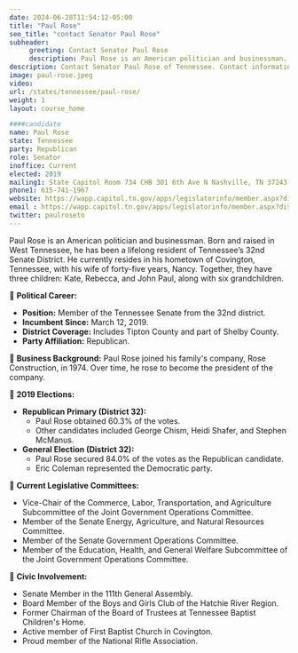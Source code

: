 ```yaml
---
date: 2024-06-28T11:54:12-05:00
title: "Paul Rose"
seo_title: "contact Senator Paul Rose"
subheader:
     greeting: Contact Senator Paul Rose
     description: Paul Rose is an American politician and businessman. Born and raised in West Tennessee, he has been a lifelong resident of Tennessee’s 32nd Senate District.
description: Contact Senator Paul Rose of Tennessee. Contact information for Paul Rose includes email address, phone number, and mailing address.
image: paul-rose.jpeg
video:
url: /states/tennessee/paul-rose/
weight: 1
layout: course_home

####candidate
name: Paul Rose
state: Tennessee
party: Republican
role: Senator
inoffice: Current
elected: 2019
mailing1: State Capitol Room 734 CHB 301 6th Ave N Nashville, TN 37243
phone1: 615-741-1967
website: https://wapp.capitol.tn.gov/apps/legislatorinfo/member.aspx?district=S32/
email : https://wapp.capitol.tn.gov/apps/legislatorinfo/member.aspx?district=S32/
twitter: paulrosetn
---
```

Paul Rose is an American politician and businessman. Born and raised in West Tennessee, he has been a lifelong resident of Tennessee’s 32nd Senate District. He currently resides in his hometown of Covington, Tennessee, with his wife of forty-five years, Nancy. Together, they have three children: Kate, Rebecca, and John Paul, along with six grandchildren.

🔹 **Political Career:**
- **Position:** Member of the Tennessee Senate from the 32nd district.
- **Incumbent Since:** March 12, 2019.
- **District Coverage:** Includes Tipton County and part of Shelby County.
- **Party Affiliation:** Republican.

🔹 **Business Background:**
Paul Rose joined his family's company, Rose Construction, in 1974. Over time, he rose to become the president of the company.

🔹 **2019 Elections:**
- **Republican Primary (District 32):**
  - Paul Rose obtained 60.3% of the votes.
  - Other candidates included George Chism, Heidi Shafer, and Stephen McManus.
- **General Election (District 32):**
  - Paul Rose secured 84.0% of the votes as the Republican candidate.
  - Eric Coleman represented the Democratic party.

🔹 **Current Legislative Committees:**
- Vice-Chair of the Commerce, Labor, Transportation, and Agriculture Subcommittee of the Joint Government Operations Committee.
- Member of the Senate Energy, Agriculture, and Natural Resources Committee.
- Member of the Senate Government Operations Committee.
- Member of the Education, Health, and General Welfare Subcommittee of the Joint Government Operations Committee.

🔹 **Civic Involvement:**
- Senate Member in the 111th General Assembly.
- Board Member of the Boys and Girls Club of the Hatchie River Region.
- Former Chairman of the Board of Trustees at Tennessee Baptist Children's Home.
- Active member of First Baptist Church in Covington.
- Proud member of the National Rifle Association.
